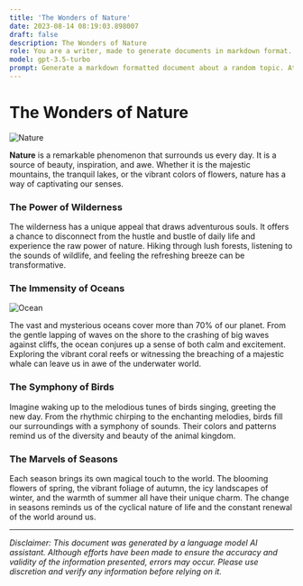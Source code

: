 ```yaml
---
title: 'The Wonders of Nature'
date: 2023-08-14 08:19:03.898007
draft: false
description: The Wonders of Nature
role: You are a writer, made to generate documents in markdown format. It is very important that all of the documents you generate are in valid markdown format.
model: gpt-3.5-turbo
prompt: Generate a markdown formatted document about a random topic. At the bottom, include a disclaimer explaining that the document was generated by you. The first line of the document should be the title. Make sure that the entire document is in proper markdown format, using a mix of various tags to make the document visually appealing.
---
```


# The Wonders of Nature

![Nature](https://www.example.com/images/nature.jpg)

**Nature** is a remarkable phenomenon that surrounds us every day. It is a source of beauty, inspiration, and awe. Whether it is the majestic mountains, the tranquil lakes, or the vibrant colors of flowers, nature has a way of captivating our senses.

### The Power of Wilderness

The wilderness has a unique appeal that draws adventurous souls. It offers a chance to disconnect from the hustle and bustle of daily life and experience the raw power of nature. Hiking through lush forests, listening to the sounds of wildlife, and feeling the refreshing breeze can be transformative.

### The Immensity of Oceans

![Ocean](https://www.example.com/images/ocean.jpg)

The vast and mysterious oceans cover more than 70% of our planet. From the gentle lapping of waves on the shore to the crashing of big waves against cliffs, the ocean conjures up a sense of both calm and excitement. Exploring the vibrant coral reefs or witnessing the breaching of a majestic whale can leave us in awe of the underwater world.

### The Symphony of Birds

Imagine waking up to the melodious tunes of birds singing, greeting the new day. From the rhythmic chirping to the enchanting melodies, birds fill our surroundings with a symphony of sounds. Their colors and patterns remind us of the diversity and beauty of the animal kingdom.

### The Marvels of Seasons

Each season brings its own magical touch to the world. The blooming flowers of spring, the vibrant foliage of autumn, the icy landscapes of winter, and the warmth of summer all have their unique charm. The change in seasons reminds us of the cyclical nature of life and the constant renewal of the world around us.

---

*Disclaimer: This document was generated by a language model AI assistant. Although efforts have been made to ensure the accuracy and validity of the information presented, errors may occur. Please use discretion and verify any information before relying on it.*
